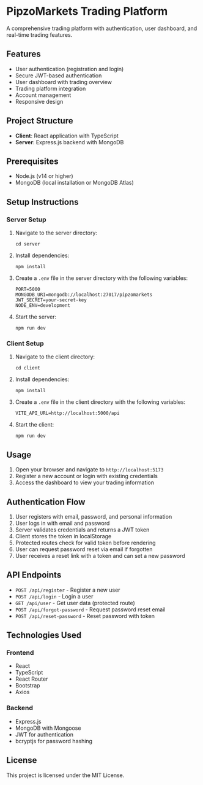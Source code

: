 # PipzoMarkets Trading Platform

A comprehensive trading platform with authentication, user dashboard, and real-time trading features.

## Features

- User authentication (registration and login)
- Secure JWT-based authentication
- User dashboard with trading overview
- Trading platform integration
- Account management
- Responsive design

## Project Structure

- **Client**: React application with TypeScript
- **Server**: Express.js backend with MongoDB

## Prerequisites

- Node.js (v14 or higher)
- MongoDB (local installation or MongoDB Atlas)

## Setup Instructions

### Server Setup

1. Navigate to the server directory:
   ```
   cd server
   ```

2. Install dependencies:
   ```
   npm install
   ```

3. Create a `.env` file in the server directory with the following variables:
   ```
   PORT=5000
   MONGODB_URI=mongodb://localhost:27017/pipzomarkets
   JWT_SECRET=your-secret-key
   NODE_ENV=development
   ```

4. Start the server:
   ```
   npm run dev
   ```

### Client Setup

1. Navigate to the client directory:
   ```
   cd client
   ```

2. Install dependencies:
   ```
   npm install
   ```

3. Create a `.env` file in the client directory with the following variables:
   ```
   VITE_API_URL=http://localhost:5000/api
   ```

4. Start the client:
   ```
   npm run dev
   ```

## Usage

1. Open your browser and navigate to `http://localhost:5173`
2. Register a new account or login with existing credentials
3. Access the dashboard to view your trading information

## Authentication Flow

1. User registers with email, password, and personal information
2. User logs in with email and password
3. Server validates credentials and returns a JWT token
4. Client stores the token in localStorage
5. Protected routes check for valid token before rendering
6. User can request password reset via email if forgotten
7. User receives a reset link with a token and can set a new password

## API Endpoints

- `POST /api/register` - Register a new user
- `POST /api/login` - Login a user
- `GET /api/user` - Get user data (protected route)
- `POST /api/forgot-password` - Request password reset email
- `POST /api/reset-password` - Reset password with token

## Technologies Used

### Frontend
- React
- TypeScript
- React Router
- Bootstrap
- Axios

### Backend
- Express.js
- MongoDB with Mongoose
- JWT for authentication
- bcryptjs for password hashing

## License

This project is licensed under the MIT License.